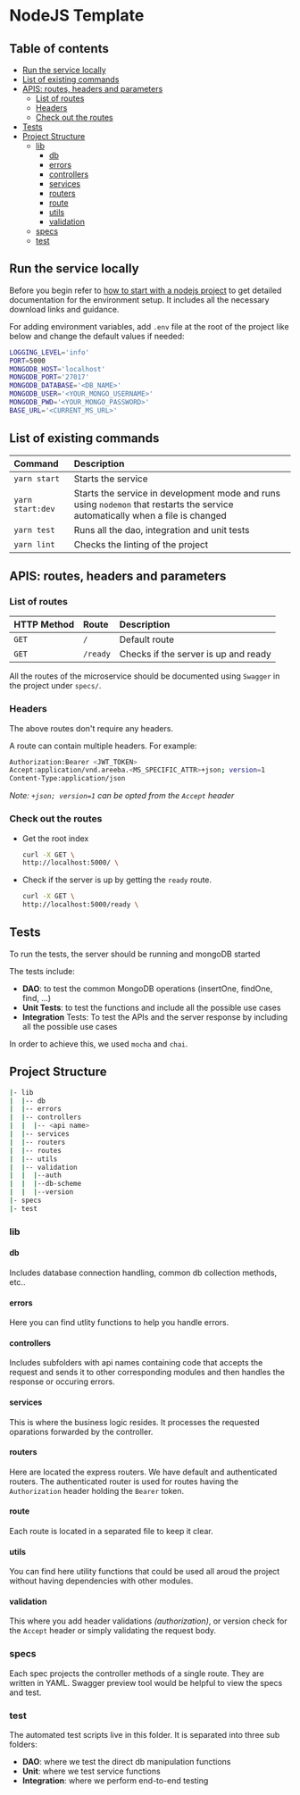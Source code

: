# NodeJS Template

## Table of contents

- [Run the service locally](#run-the-service-locally)
- [List of existing commands](#list-of-existing-commands)
- [APIS: routes, headers and parameters](#apis-routes-headers-and-parameters)
  - [List of routes](#list-of-routes)
  - [Headers](#headers)
  - [Check out the routes](#check-out-the-routes)
- [Tests](#tests)
- [Project Structure](#project-structure)
  - [lib](#lib)
    - [db](#db)
    - [errors](#errors)
    - [controllers](#controllers)
    - [services](#services)
    - [routers](#routers)
    - [route](#route)
    - [utils](#utils)
    - [validation](#validation)
  - [specs](#specs)
  - [test](#test)

## Run the service locally

Before you begin refer to [how to start with a nodejs project](https://10.4.21.20/TalarK/nodejs-template/wikis/how-to-get-started-with-your-nodejs-project-template) to get detailed documentation for the environment setup. It includes all the necessary download links and guidance.

For adding environment variables, add `.env` file at the root of the project like below and change the default values if needed:

```bash
LOGGING_LEVEL='info'
PORT=5000
MONGODB_HOST='localhost'
MONGODB_PORT='27017'
MONGODB_DATABASE='<DB_NAME>'
MONGODB_USER='<YOUR_MONGO_USERNAME>'
MONGODB_PWD='<YOUR_MONGO_PASSWORD>'
BASE_URL='<CURRENT_MS_URL>'
```

## List of existing commands

|Command          |Description                                 |
|:----------------|:-------------------------------------------|
|`yarn start`     |Starts the service                          |
|`yarn start:dev` |Starts the service in development mode and runs using `nodemon` that restarts the service automatically when a file is changed |
|`yarn test`      |Runs all the dao, integration and unit tests|
|`yarn lint`      |Checks the linting of the project           |

## APIS: routes, headers and parameters

### List of routes

|HTTP Method|Route      |Description                               |
|:----------|:----------|:---------------------------------------- |
|`GET`      |`/`        |Default route                             |
|`GET`      |`/ready`   |Checks if the server is up and ready      |

All the routes of the microservice should be documented using `Swagger` in the project under `specs/`.

### Headers

The above routes don't require any headers.

A route can contain multiple headers. For example:

```bash
Authorization:Bearer <JWT_TOKEN>
Accept:application/vnd.areeba.<MS_SPECIFIC_ATTR>+json; version=1
Content-Type:application/json
```

_Note: `+json; version=1` can be opted from the `Accept` header_

### Check out the routes

- Get the root index

  ```bash
  curl -X GET \
  http://localhost:5000/ \
  ```

- Check if the server is up by getting the `ready` route.

  ```bash
  curl -X GET \
  http://localhost:5000/ready \
  ```

## Tests

To run the tests, the server should be running and mongoDB started

The tests include:

- **DAO**: to test the common MongoDB operations (insertOne, findOne, find, ...)  
- **Unit Tests**: to test the functions and include all the possible use cases
- **Integration** Tests: To test the APIs and the server response by including all the possible use cases

In order to achieve this, we used `mocha` and `chai`.

## Project Structure

```bash
|- lib
|  |-- db
|  |-- errors
|  |-- controllers
|  |  |-- <api name>
|  |-- services
|  |-- routers
|  |-- routes
|  |-- utils
|  |-- validation
|  |  |--auth
|  |  |--db-scheme
|  |  |--version
|- specs
|- test
```

### lib

#### db

Includes database connection handling, common db collection methods, etc..

#### errors

Here you can find utlity functions to help you handle errors.

#### controllers

Includes subfolders with api names containing code that accepts the request and sends it to other corresponding modules and then handles the response or occuring errors.

#### services

This is where the business logic resides. It processes the requested oparations forwarded by the controller.

#### routers

Here are located the express routers. We have default and authenticated routers. The authenticated router is used for routes having the `Authorization` header holding the `Bearer` token.

#### route

Each route is located in a separated file to keep it clear.

#### utils

You can find here utility functions that could be used all aroud the project without having dependencies with other modules.

#### validation

This where you add header validations _(authorization)_, or version check for the `Accept` header or simply validating the request body.

### specs

Each spec projects the controller methods of a single route. They are written in YAML. Swagger preview tool would be helpful to view the specs and test.

### test

The automated test scripts live in this folder. It is separated into three sub folders:

- **DAO**: where we test the direct db manipulation functions
- **Unit**: where we test service functions
- **Integration**: where we perform end-to-end testing
